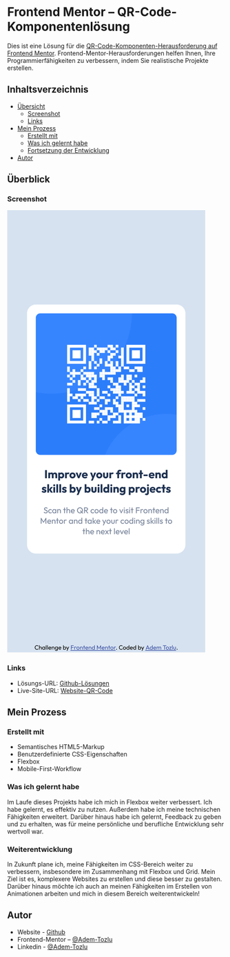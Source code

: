 # Frontend Mentor – QR-Code-Komponentenlösung

Dies ist eine Lösung für die [QR-Code-Komponenten-Herausforderung auf Frontend Mentor](https://www.frontendmentor.io/challenges/qr-code-component-iux_sIO_H). Frontend-Mentor-Herausforderungen helfen Ihnen, Ihre Programmierfähigkeiten zu verbessern, indem Sie realistische Projekte erstellen.

## Inhaltsverzeichnis

- [Übersicht](#übersicht)
  - [Screenshot](#screenshot)
  - [Links](#links)
- [Mein Prozess](#mein-prozess)
  - [Erstellt mit](#erstellt-mit)
  - [Was ich gelernt habe](#was-ich-gelernt-habe)
  - [Fortsetzung der Entwicklung](#weiterentwicklung)
- [Autor](#autor)




## Überblick

### Screenshot

![Screenshot](images/mobile-qr-code.png)

### Links

- Lösungs-URL: [Github-Lösungen](https://github.com/Adem-Tozlu/Frontend-Mentor-QR-Code)
- Live-Site-URL: [Website-QR-Code](https://frontend-mentor-qr-code-drab-ten.vercel.app/)

## Mein Prozess

### Erstellt mit


- Semantisches HTML5-Markup
- Benutzerdefinierte CSS-Eigenschaften
- Flexbox
- Mobile-First-Workflow


### Was ich gelernt habe

Im Laufe dieses Projekts habe ich mich in Flexbox weiter verbessert. Ich habe gelernt, es effektiv zu nutzen. Außerdem habe ich meine technischen Fähigkeiten erweitert. Darüber hinaus habe ich gelernt, Feedback zu geben und zu erhalten, was für meine persönliche und berufliche Entwicklung sehr wertvoll war.


### Weiterentwicklung

In Zukunft plane ich, meine Fähigkeiten im CSS-Bereich weiter zu verbessern, insbesondere im Zusammenhang mit Flexbox und Grid. Mein Ziel ist es, komplexere Websites zu erstellen und diese besser zu gestalten. Darüber hinaus möchte ich auch an meinen Fähigkeiten im Erstellen von Animationen arbeiten und mich in diesem Bereich weiterentwickeln!

## Autor

- Website - [Github](https://github.com/Adem-Tozlu)
- Frontend-Mentor – [@Adem-Tozlu](https://www.frontendmentor.io/profile/Adem-Tozlu)
- Linkedin - [@Adem-Tozlu](https://www.linkedin.com/in/adem-tozlu-8906b52a5)